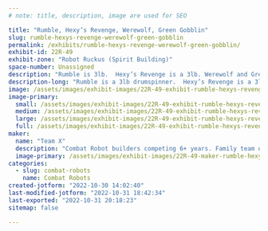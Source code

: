 ```yaml
---
# note: title, description, image are used for SEO

title: "Rumble, Hexy’s Revenge, Werewolf, Green Gobblin"
slug: rumble-hexys-revenge-werewolf-green-gobblin
permalink: /exhibits/rumble-hexys-revenge-werewolf-green-gobblin/
exhibit-id: 22R-49
exhibit-zone: "Robot Ruckus (Spirit Building)"
space-number: Unassigned
description: "Rumble is 3lb.  Hexy’s Revenge is a 3lb. Werewolf and Green Goblin are 1lb. "
description-long: "Rumble is a 3lb drumspinner.  Hexy’s Revenge is a 3lb wedge.  Werewolf and Green goblin are 1lb horizontal spinners."
image: /assets/images/exhibit-images/22R-49-exhibit-rumble-hexys-revenge-werewolf-green-gobblin-47571fe6-26f8-455f-af8c-488f714029a6-large.jpeg
image-primary: 
  small: /assets/images/exhibit-images/22R-49-exhibit-rumble-hexys-revenge-werewolf-green-gobblin-47571fe6-26f8-455f-af8c-488f714029a6-small.jpeg
  medium: /assets/images/exhibit-images/22R-49-exhibit-rumble-hexys-revenge-werewolf-green-gobblin-47571fe6-26f8-455f-af8c-488f714029a6-medium.jpeg
  large: /assets/images/exhibit-images/22R-49-exhibit-rumble-hexys-revenge-werewolf-green-gobblin-47571fe6-26f8-455f-af8c-488f714029a6-large.jpeg
  full: /assets/images/exhibit-images/22R-49-exhibit-rumble-hexys-revenge-werewolf-green-gobblin-47571fe6-26f8-455f-af8c-488f714029a6-full.jpeg
maker: 
  name: "Team X"
  description: "Combat Robot builders competing 6+ years. Family team of 7 competed on Battlebots with our Heavyweight Rampage."
  image-primary: /assets/images/exhibit-images/22R-49-maker-rumble-hexys-revenge-werewolf-green-gobblin-c3d29179-f3cf-42d7-a4af-6c89a40d9df4-medium.jpeg
categories: 
  - slug: combat-robots
    name: Combat Robots
created-jotform: "2022-10-30 14:02:40"
last-modified-jotform: "2022-10-31 18:42:34"
last-exported: "2022-10-31 20:18:23"
sitemap: false

---
```

